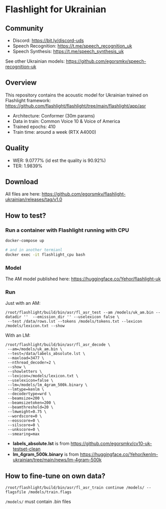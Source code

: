 # Flashlight for Ukrainian

## Community

- Discord: https://bit.ly/discord-uds
- Speech Recognition: https://t.me/speech_recognition_uk
- Speech Synthesis: https://t.me/speech_synthesis_uk

See other Ukrainian models: https://github.com/egorsmkv/speech-recognition-uk

## Overview

This repository contains the acoustic model for Ukrainian trained on Flashlight framework: https://github.com/flashlight/flashlight/tree/main/flashlight/app/asr

- Architecture: Conformer (30m params)
- Data in train: Common Voice 10 & Voice of America
- Trained epochs: 410
- Train time: around a week (RTX A4000)

## Quality

- WER: 9.0777% (id est the quality is 90.92%)
- TER: 1.9839%

## Download

All files are here: https://github.com/egorsmkv/flashlight-ukrainian/releases/tag/v1.0

## How to test?

### Run a container with Flashlight running with CPU

```bash
docker-compose up

# and in another termianl
docker exec -it flashlight_cpu bash
```

### Model

The AM model published here: https://huggingface.co/Yehor/flashlight-uk

### Run

Just with an AM:

```
/root/flashlight/build/bin/asr/fl_asr_test --am /models/uk_am.bin --datadir ''  --emission_dir '' --uselexicon false \
 --test /data/rows.lst --tokens /models/tokens.txt --lexicon /models/lexicon.txt --show
 ```
 
 With an LM:
 
 ```
 /root/flashlight/build/bin/asr/fl_asr_decode \
  --am=/models/uk_am.bin \
  --test=/data/labels_absolute.lst \
  --maxload=3477 \
  --nthread_decoder=2 \
  --show \
  --showletters \
  --lexicon=/models/lexicon.txt \
  --uselexicon=false \
  --lm=/models/lm_4gram_500k.binary \
  --lmtype=kenlm \
  --decodertype=wrd \
  --beamsize=200 \
  --beamsizetoken=200 \
  --beamthreshold=20 \
  --lmweight=0.75 \
  --wordscore=0 \
  --eosscore=0 \
  --silscore=0 \
  --unkscore=0 \
  --smearing=max
 ```

- **labels_absolute.lst** is from https://github.com/egorsmkv/cv10-uk-testset-clean
- **lm_4gram_500k.binary** is from https://huggingface.co/Yehor/kenlm-ukrainian/tree/main/news/lm-4gram-500k

## How to fine-tune on own data?

```
/root/flashlight/build/bin/asr/fl_asr_train continue /models/ --flagsfile /models/train.flags
```

`/models/` must contain .bin files
